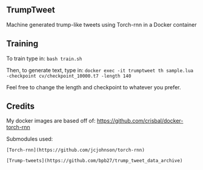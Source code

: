 ## TrumpTweet
Machine generated trump-like tweets using Torch-rnn in a Docker container

## Training
To train type in:
`bash train.sh`

Then, to generate text, type in:
`docker exec -it trumptweet th sample.lua -checkpoint cv/checkpoint_10000.t7 -length 140`

Feel free to change the length and checkpoint to whatever you prefer.

## Credits
My docker images are based off of: https://github.com/crisbal/docker-torch-rnn

Submodules used:

    [Torch-rnn](https://github.com/jcjohnson/torch-rnn)

    [Trump-tweets](https://github.com/bpb27/trump_tweet_data_archive)
